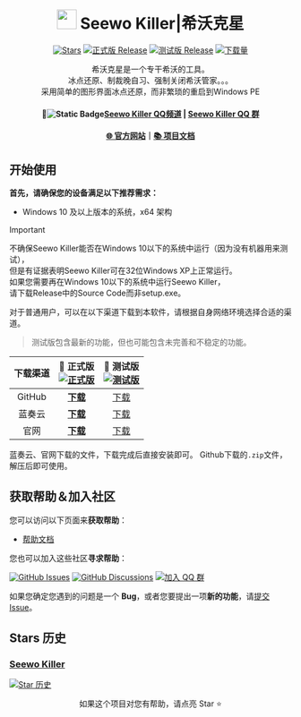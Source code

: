 <div align="center">

# <image src="https://image.whstu.us.kg/clabel_friends_badge.png" height="35"/> Seewo Killer|希沃克星

<!--![Banner](https://github.com/user-attachments/assets/a815dd7d-8343-4da5-aee4-3f754aa297e4)-->

[![Stars](https://img.shields.io/github/stars/whstu/SeewoKiller?label=Stars)](https://github.com/ClassIsland/ClassIsland)
[![正式版 Release](https://img.shields.io/github/v/release/whstu/SeewoKiller?style=flat-square&color=%233fb950&label=正式版)](https://github.com/whstu/SeewoKiller/releases/latest)
[![测试版 Release](https://img.shields.io/github/v/release/whstu/SeewoKiller?include_prereleases&style=flat-square&label=测试版)](https://github.com/whstu/SeewoKiller/releases/)
[![下载量](https://img.shields.io/github/downloads/whstu/SeewoKiller/total?style=social&label=下载量&logo=github)](https://github.com/whstu/SeewoKiller/releases/latest)

希沃克星是一个专干希沃的工具。<br/>
冰点还原、制裁晚自习、强制关闭希沃管家。。。<br/>
采用简单的图形界面冰点还原，而非繁琐的重启到Windows PE

#### 💬![Static Badge](https://img.shields.io/badge/%E5%BC%80%E5%8F%91%E4%B8%AD-%E6%9A%82%E4%B8%8D%E5%BC%80%E6%94%BE-yellow)[Seewo Killer QQ频道](https://pd.qq.com/s/grr6qwqwj) | [Seewo Killer QQ 群](https://qm.qq.com/q/hjafI6eZBC)

#### [🌐 官方网站](https://whstu.us.kg/download/seewokiller/)｜[📚 项目文档](https://github.com/whstu/SeewoKiller/wiki)
<!--｜[🗳 功能投票](https://github.com/ClassIsland/voting/discussions?discussions_q=is%3Aopen+sort%3Atop)-->

<!--###### [观看介绍视频，快速了解突破创新 →](https://bilibili.com/video/BV1Lt421n7op/)-->

</div>

## 开始使用

**首先，请确保您的设备满足以下推荐需求：**

- Windows 10 及以上版本的系统，x64 架构

> [!IMPORTANT]
> 不确保Seewo Killer能否在Windows 10以下的系统中运行（因为没有机器用来测试），
> <br/>但是有证据表明Seewo Killer可在32位Windows XP上正常运行。
> <br/>如果您需要再在Windows 10以下的系统中运行Seewo Killer，
> <br/>请下载Release中的Source Code而非setup.exe。

对于普通用户，可以在以下渠道下载到本软件，请根据自身网络环境选择合适的渠道。

> 测试版包含最新的功能，但也可能包含未完善和不稳定的功能。

| 下载渠道  | **🚀 正式版**<br/>[![正式版](https://img.shields.io/github/v/release/whstu/SeewoKiller?style=flat-square&color=%233fb950&label=)](https://github.com/whstu/SeewoKiller/releases/latest) | 🚧 测试版<br/>[![测试版](https://img.shields.io/github/v/release/whstu/SeewoKiller?include_prereleases&style=flat-square&label=)](https://github.com/whstu/SeewoKiller/releases/) |
| :-: | :-: | :-: |
|GitHub|[**下载**](https://github.com/whstu/SeewoKiller/releases/latest)|[下载](https://github.com/whstu/SeewoKiller/releases)|
|蓝奏云|[**下载**](https://whstu.lanzouq.com/b00jdqzn5i)|[下载](https://whstu.lanzouq.com/b00jdqzn5i)|
|官网|[**下载**](https://whstu.us.kg/download/seewokiller/)|[下载](https://whstu.us.kg/download/seewokiller/)|

蓝奏云、官网下载的文件，下载完成后直接安装即可。
Github下载的`.zip`文件，解压后即可使用。

## 获取帮助＆加入社区

您可以访问以下页面来**获取帮助**：

- [帮助文档]([https://docs.classisland.tech/app](https://github.com/whstu/SeewoKiller/wiki))

您也可以加入这些社区**寻求帮助**：

[![GitHub Issues](https://img.shields.io/github/issues-search/whstu/SeewoKiller?query=is%3Aopen&style=flat-square&logo=github&label=Issues&color=%233fb950)](https://github.com/whstu/SeewoKiller/issues)
[![GitHub Discussions](https://img.shields.io/github/discussions/whstu/SeewoKiller?style=flat-square&logo=Github&label=Discussions)](https://github.com/whstu/SeewoKiller/discussions)
[![加入 QQ 群](https://img.shields.io/badge/QQ_%E7%BE%A4-958840932-%230066cc?style=flat-square&logo=TencentQQ)](https://qm.qq.com/q/XTuoscm04S)

如果您确定您遇到的问题是一个 **Bug**，或者您要提出一项**新的功能**，请[提交 Issue](https://github.com/whstu/SeewoKiller/issues/new/choose)。

## Stars 历史

### [Seewo Killer](https://github.com/whstu/SeewoKiller/)

[![Star 历史](https://starchart.cc/whstu/SeewoKiller.svg?variant=adaptive)](https://starchart.cc/whstu/SeewoKiller)

<div align="center">

如果这个项目对您有帮助，请点亮 Star ⭐

</div>

